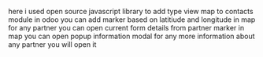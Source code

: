 here i used open source javascript library to add type view map to contacts module in odoo
you can add marker based on latitiude and longitude in map for any partner
you can open current form details from partner marker in map
you can open popup information modal for any more information about any partner you will open it
